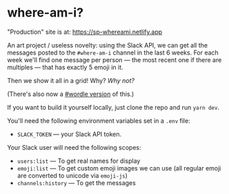 # where-am-i?

"Production" site is at: https://sp-whereami.netlify.app

An art project / useless novelty: using the Slack API, we can get all the messages posted to the `#where-am-i` channel in the last 6 weeks.  For each week we'll find one message per person — the most recent one if there are multiples — that has exactly 5 emoji in it.

Then we show it all in a grid! Why? _Why not?_

(There's also now a [#wordle version](https://sp-whereami.netlify.app/wordle/) of this.)

If you want to build it yourself locally, just clone the repo and run `yarn dev`.

You'll need the following environment variables set in a `.env` file:

* `SLACK_TOKEN` — your Slack API token.

Your Slack user will need the following scopes:

* `users:list` — To get real names for display
* `emoji:list` — To get custom emoji images we can use (all regular emoji are converted to unicode via `emoji-js`)
* `channels:history` — To get the messages
